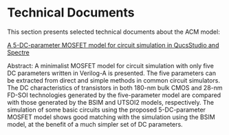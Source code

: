 # Technical Documents 

This section presents selected technical documents about the ACM model:


[A 5-DC-parameter MOSFET model for circuit simulation in QucsStudio and Spectre](/docs/2023_A_5-DC-parameter_MOSFET_model_for_circuit_simulation_in_QucsStudio_and_Spectre.pdf)

Abstract: 
A minimalist MOSFET model for circuit simulation
with only five DC parameters written in Verilog-A is presented.
The five parameters can be extracted from direct and simple
methods in common circuit simulators. The DC characteristics
of transistors in both 180-nm bulk CMOS and 28-nm FD-SOI
technologies generated by the five-parameter model are compared
with those generated by the BSIM and UTSOI2 models, respectively.
The simulation of some basic circuits using the proposed
5-DC-parameter MOSFET model shows good matching with the
simulation using the BSIM model, at the benefit of a much
simpler set of DC parameters.
